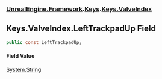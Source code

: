 ### [UnrealEngine.Framework](./UnrealEngine-Framework.md 'UnrealEngine.Framework').[Keys](./Keys.md 'UnrealEngine.Framework.Keys').[Keys.ValveIndex](./Keys-ValveIndex.md 'UnrealEngine.Framework.Keys.ValveIndex')
## Keys.ValveIndex.LeftTrackpadUp Field
  
```csharp
public const LeftTrackpadUp;
```
#### Field Value
[System.String](https://docs.microsoft.com/en-us/dotnet/api/System.String 'System.String')  

